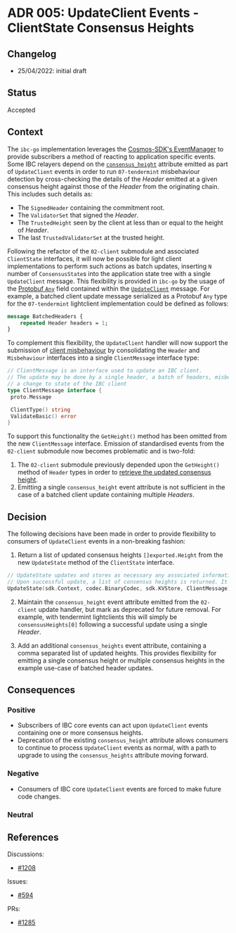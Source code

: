 # ADR 005: UpdateClient Events - ClientState Consensus Heights

## Changelog

* 25/04/2022: initial draft

## Status

Accepted

## Context

The `ibc-go` implementation leverages the [Cosmos-SDK's EventManager](https://github.com/cosmos/cosmos-sdk/blob/v0.45.4/docs/core/events.md#EventManager) to provide subscribers a method of reacting to application specific events.
Some IBC relayers depend on the [`consensus_height`](https://github.com/cosmos/ibc-go/blob/v3.0.0/modules/core/02-client/keeper/events.go#L33) attribute emitted as part of `UpdateClient` events in order to run `07-tendermint` misbehaviour detection by cross-checking the details of the *Header* emitted at a given consensus height against those of the *Header* from the originating chain. This includes such details as:

* The `SignedHeader` containing the commitment root.
* The `ValidatorSet` that signed the *Header*.
* The `TrustedHeight` seen by the client at less than or equal to the height of *Header*.
* The last `TrustedValidatorSet` at the trusted height.

Following the refactor of the `02-client` submodule and associated `ClientState` interfaces, it will now be possible for
light client implementations to perform such actions as batch updates, inserting `N` number of `ConsensusState`s into the application state tree with a single `UpdateClient` message. This flexibility is provided in `ibc-go` by the usage of the [Protobuf `Any`](https://developers.google.com/protocol-buffers/docs/proto3#any) field contained within the [`UpdateClient`](https://github.com/cosmos/ibc-go/blob/v3.0.0/proto/ibc/core/client/v1/tx.proto#L44) message.
For example, a batched client update message serialized as a Protobuf `Any` type for the `07-tendermint` lightclient implementation could be defined as follows:

```protobuf
message BatchedHeaders {
    repeated Header headers = 1;
}
```

To complement this flexibility, the `UpdateClient` handler will now support the submission of [client misbehaviour](https://github.com/cosmos/ibc/tree/master/spec/core/ics-002-client-semantics#misbehaviour) by consolidating the `Header` and `Misbehaviour` interfaces into a single `ClientMessage` interface type:

```go
// ClientMessage is an interface used to update an IBC client.
// The update may be done by a single header, a batch of headers, misbehaviour, or any type which when verified produces
// a change to state of the IBC client
type ClientMessage interface {
 proto.Message

 ClientType() string
 ValidateBasic() error
}
```

To support this functionality the `GetHeight()` method has been omitted from the new `ClientMessage` interface.
Emission of standardised events from the `02-client` submodule now becomes problematic and is two-fold:

1. The `02-client` submodule previously depended upon the `GetHeight()` method of `Header` types in order to [retrieve the updated consensus height](https://github.com/cosmos/ibc-go/blob/v3.0.0/modules/core/02-client/keeper/client.go#L90).
2. Emitting a single `consensus_height` event attribute is not sufficient in the case of a batched client update containing multiple *Headers*.

## Decision

The following decisions have been made in order to provide flexibility to consumers of `UpdateClient` events in a non-breaking fashion:

1. Return a list of updated consensus heights `[]exported.Height` from the new `UpdateState` method of the `ClientState` interface.

```go
// UpdateState updates and stores as necessary any associated information for an IBC client, such as the ClientState and corresponding ConsensusState.
// Upon successful update, a list of consensus heights is returned. It assumes the ClientMessage has already been verified.
UpdateState(sdk.Context, codec.BinaryCodec, sdk.KVStore, ClientMessage) []Height
```

2. Maintain the `consensus_height` event attribute emitted from the `02-client` update handler, but mark as deprecated for future removal. For example, with tendermint lightclients this will simply be `consensusHeights[0]` following a successful update using a single *Header*.

3. Add an additional `consensus_heights` event attribute, containing a comma separated list of updated heights. This provides flexibility for emitting a single consensus height or multiple consensus heights in the example use-case of batched header updates.

## Consequences

### Positive

* Subscribers of IBC core events can act upon `UpdateClient` events containing one or more consensus heights.
* Deprecation of the existing `consensus_height` attribute allows consumers to continue to process `UpdateClient` events as normal, with a path to upgrade to using the `consensus_heights` attribute moving forward.

### Negative

* Consumers of IBC core `UpdateClient` events are forced to make future code changes.

### Neutral

## References

Discussions:
* [#1208](https://github.com/cosmos/ibc-go/pull/1208#discussion_r839691927)

Issues:
* [#594](https://github.com/cosmos/ibc-go/issues/594)

PRs:
* [#1285](https://github.com/cosmos/ibc-go/pull/1285)
